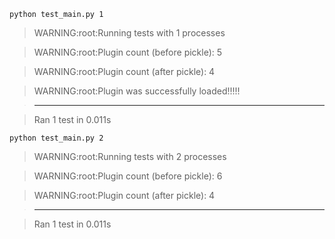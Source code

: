 ```python test_main.py 1```

> WARNING:root:Running tests with 1 processes

> WARNING:root:Plugin count (before pickle): 5

> WARNING:root:Plugin count (after pickle): 4

> WARNING:root:Plugin was successfully loaded!!!!!

> ----------------------------------------------------------------------

> Ran 1 test in 0.011s


```python test_main.py 2```

> WARNING:root:Running tests with 2 processes

> WARNING:root:Plugin count (before pickle): 6

> WARNING:root:Plugin count (after pickle): 4

> ----------------------------------------------------------------------

> Ran 1 test in 0.011s
